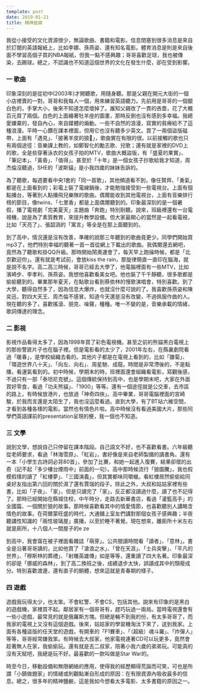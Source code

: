```yaml
---
template: post
date: 2019-01-21
title: 精神盐碱
---
```

我從小接受的文化資源很少，無論歌曲、書籍和電影。信息閉塞到很多消息是來自於訂閱的英語報紙上，比如李娜、孫燕姿、還有知名電影。體育消息是則是來自後面不學習高個子買的NBA報紙，但我一點不感興趣；哥哥喜歡足球，我也被傳染，去踢球。總之，不認識也不知道這個世界的文化在發生什麼，卻在受到影響。

### 一 歌曲

印象深刻的是從初中(2003年)才開聽歌，用隨身聽。那是父親在開元大街的一個小店裡賣的一對。哥哥和我每人一個，用來練習英語聽力。先前用是哥哥的一個銀白色的，手掌大小，後來不知道怎麼壞掉了。誰知父親改了一貫的吝嗇，花了大概百元買了兩個。白色的上面繪著牡羊座的圖畫，那時反倒也沒有感到多幸福。我總愛嫌棄的，發自內心，來自媒體的煽動。一些不自然的浪漫，寫實的貧瘠給不了這種浪漫。平時一心鑽在課本裡面，但用它也沒有聽多少英文。買了一兩個盜版磁帶，上面有「遇見」、「披著羊皮的狼🐺」，歌曲實在有限的很。以前接觸的歌也只有兩個途徑：音樂課上教的，如鄭智化的勵志歌、兒歌；還有就是家裡的DVD上的歌，全是些穿著泳衣的女孩子拍的MTV，歌曲大概盜版，有「盛夏的果實」、「筆記本」、「黃昏」、「值得」。甚至於「十年」是一個女孩子抄歌給我才知道，周杰倫沒聽過，SHE的「波斯貓」是小我四歲的妹妹告訴的。

為了聽歌，每週要看中央1套的「同一首歌」，其他頻道看不到，像任賢齊、「勇氣」都是在上面看到的；彩電上裝了電線鍋後，才能勉強接受到一些電視台。上面有個點播台，等著別人點播飛兒樂隊的歌曲。偶爾能收到其他電視台，上面有音樂排行榜的節目，像twins、「七里香」都是上面偶爾聽到的。印象最深刻的是一個暑假，播了電視劇「完美夏天」主題曲「奔跑」特別耐聽。說來，班級裡還有一台電視機，說是為了素質教育，來提升教學設備。但大家最開心的當然是一起看電視，比如「天亮了」、張韶涵的「寓言」等全是在那上面聽到的。

到了高中，情況還是沒有改善，準確的說那三年聽到的歌曲竟更少。同學們開始買mp3了，他們特別幸福的聽著一首一首從網上下載出的歌曲。我偶爾還去網吧，竟然為了聽歌和掛QQ升級。那時開始鬧奧運會了，每天早上跑操時候，都是「北京歡迎你」。還有就是考試前，會放kiss the rain，那旋律簡直一直印在腦海，就是說不名字。高二高三時候，哥哥已經去大學了，他電腦裡面有一些MTV，比如濱崎步、李孝利、孫燕姿。我想他喜歡看美女吧。他也裝了千千靜聽，很多歌都是偷偷聽到的。畢業那年夏天，在點歌台看到蔡依林的慢歌演唱會，特別喜歡。到了大學，聽得自然多了，因為信息大爆炸，也就沒什麼可說的了。我喜歡孫燕姿和陳奕迅，對四大天王、周杰倫不感冒。知道今天還是沒有改變，不過佩服作曲的人。現在聽的多了，喜歡搖滾、朋克、噪聲，種種。唯一不變的是，音樂承載的情緒，歌詞傳達的理念。

### 二 影視

影視作品看得太多了，因為1998年買了彩色電視機。甚至之前的熊貓黑白電視上的那些警匪片子也在腦子裡。但是電影看的太少了，2001年左右，在縣裏劇院看過「暖春」，是學校組織去看的。其他片子都是在電視上看到的，比如「雛菊」、「環遊世界八十天」、「向左、向右」、周星馳、成龍。時間是非常滯後的，不是點播，看運氣看到的。初中時候，學期末的時，班裡面還會組織看電影，寫觀後感，不過只有一部「泰坦尼克號」。這個傳統保持到高中，也是學期末吧，大家在外面買好零食，看過「功夫熊貓」、「1900」等等。還有一個途徑就是公交車，去市區的路上，有時候放港片，也放過「神奇四俠」。高中畢業，哥哥電腦裡面的宮崎駿，於我而言還是太陌生了，我也沒這麼看過。直到大學，有了BT站六維空間，才看到各種各樣的電影。當然也有情色片啦。高中時候沒有看過美國大片，那些同學們英語課前的presentation呈現的梗，我一個也不知道。

### 三 文學

說到文學，想說自己只停留在課本階段。自己語文不好，也不喜歡看書。六年級聽從老師要求，看過「林海雪原」、「紅岩」，書好像是來自老師製備的讀書角。還有一本「小學生古詩詞必背80首」，參加了比賽，和她一起進入復賽，結果卻壞的出奇（記不起「多少樓台煙雨中」前面的一句）。高中那時候流行「狼圖騰」，我也假模假樣的讀了「紅樓夢」、「三國演義」，但其實都味同嚼蠟。看紅樓居然偷偷給同桌好友指出第六回的關於濕了還有賈瑞的段子。除此之外，大叔和姑姑家裡有些書，比如「子夜」、「家」，但是只讀完了「家」，反正都沒讀過什麼，讀了也不記得了。那時已經開始在縣城住校，中午時分，走路去新華書店，看過「灌籃高手」的全國篇、一個關於狼的故事。那時候喜歡看其中的情愛情節，也喜歡聽別人講略含情色的故事。在荷爾蒙旺盛的時代，大通舖上室友們講對那個女孩子感興趣；半夜聽講性知識的「兩性玻璃屋」廣播，以至於睡不著覺。現在想來，離廁所十米左右就是廁所，十八個人一間屋子的e ze

到高中，我會窩在被子裡面看雜誌「萌芽」。公共閱讀時間看「讀者」、「意林」。書全是沿著哥哥讀的，比如他買了「滄浪之水」、「曾在天涯」、「士兵突擊」、「平凡的世界」、「穆斯林的葬禮」、「射雕英雄傳」如是等等，還重讀了四大名著。印象最深的卻是「挪威的森林」，到了高二換班之後，成績退步太快，誤讀成其中的頹廢成分。特別喜歡渡邊，還有直子的酮體，想來這就是青春期的樣子。

### 四 遊戲

遊戲我玩得太少，也太笨。不會紅警、不會CS，包括其他。說來有印象的是黑白的遊戲機，家裡買不起。鄰居家有一個哥哥有，趕巧玩過一兩局。當時電視還會有一些小遊戲，最常見的就是俄羅斯方塊。但總是輪不到我的份，有太多哥哥了，而我家的電視上又沒有這個遊戲。後來，姑姑家的學習機淘汰下來了，送到我家。上面有各種盜版的任天堂的遊戲，有開車的「F1賽車」、「（超級）魂斗羅」、「炸彈人」等等，哥哥經常嫌我笨。有時候去大叔家，他家電視連著CD可以玩更多，竟然會趁著無人在家，我偷偷玩。還有就是去二叔家，陪著小我六歲的弟弟玩。可能真的沒有天賦吧，我總是玩不好。最喜歡的一款叫做是Star War的。

時至今日，移動設備和無限網絡的應用，使得我的經歷顯得荒誕而可笑，可也是所謂「小鎮做題家」的情緒或則觀點漸自形成的原因：在有限資源內吸收最多的信息。總之，很多年的精神鹽鹼，這是我如今想看太多電影、太多書籍的原因之一。 